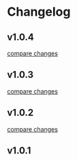 # Changelog


## v1.0.4

[compare changes](https://github.com/timb-103/nuxt-rate-limit/compare/v1.0.3...v1.0.4)

## v1.0.3

[compare changes](https://github.com/timb-103/nuxt-rate-limit/compare/v1.0.2...v1.0.3)

## v1.0.2

[compare changes](https://github.com/timb-103/nuxt-rate-limit/compare/v1.0.1...v1.0.2)

## v1.0.1

